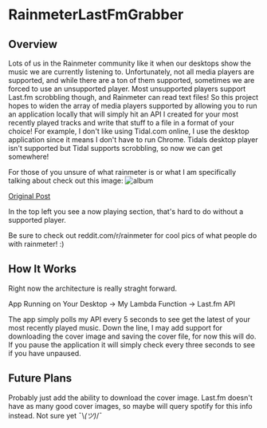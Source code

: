 # RainmeterLastFmGrabber

## Overview
Lots of us in the Rainmeter community like it when our desktops show the music we are currently listening to. Unfortunately, not all media players are supported, and while there are a ton of them supported, sometimes we are forced to use an unsupported player. Most unsupported players support Last.fm scrobbling though, and Rainmeter can read text files! So this project hopes to widen the array of media players supported by allowing you to run an application locally that will simply hit an API I created for your most recently played tracks and write that stuff to a file in a format of your choice! For example, I don't like using Tidal.com online, I use the desktop application since it means I don't have to run Chrome. Tidals desktop player isn't supported but Tidal supports scrobbling, so now we can get somewhere!

For those of you unsure of what rainmeter is or what I am specifically talking about check out this image: ![album](https://preview.redd.it/yokh2vxcxtb31.png?width=1024&auto=webp&s=2eb869af4b66ce5c30480db9efd41e2852c0e014)

[Original Post](https://www.reddit.com/r/Rainmeter/comments/cgbc2d/minimalist_setup_to_go_with_my_150_wallpaper/)

In the top left you see a now playing section, that's hard to do without a supported player. 

Be sure to check out reddit.com/r/rainmeter for cool pics of what people do with rainmeter! :) 

## How It Works

Right now the architecture is really straght forward. 

App Running on Your Desktop -> My Lambda Function -> Last.fm API

The app simply polls my API every 5 seconds to see get the latest of your most recently played music. Down the line, I may add support for downloading the cover image and saving the cover file, for now this will do. If you pause the application it will simply check every three seconds to see if you have unpaused.

## Future Plans

Probably just add the ability to download the cover image. Last.fm doesn't have as many good cover images, so maybe will query spotify for this info instead. Not sure yet ¯\\_(ツ)_/¯